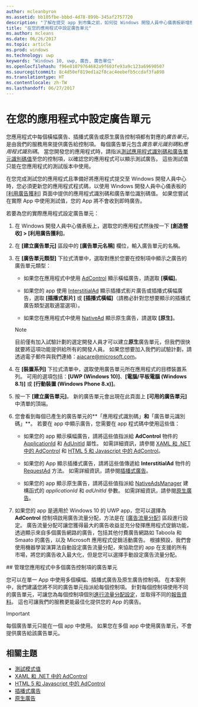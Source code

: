 ```yaml
---
author: mcleanbyron
ms.assetid: bb105fbe-bbbd-4d78-899b-345af2757720
description: "了解在提交 app 到市集之前，如何從 Windows 開發人員中心儀表板新增應用程式識別碼和廣告單元識別碼。"
title: "在您的應用程式中設定廣告單元"
ms.author: mcleans
ms.date: 06/26/2017
ms.topic: article
ms.prod: windows
ms.technology: uwp
keywords: "Windows 10, uwp, 廣告, 廣告單位"
ms.openlocfilehash: f96e81079764682a9f603fe93a9c123a69690507
ms.sourcegitcommit: 8c4d50ef819ed1a2f8cac4eebefb5ccdaf3fa898
ms.translationtype: HT
ms.contentlocale: zh-TW
ms.lasthandoff: 06/27/2017
---
```

# <a name="set-up-ad-units-in-your-app"></a>在您的應用程式中設定廣告單元

您應用程式中每個橫幅廣告、插播式廣告或原生廣告控制項都有對應的*廣告單元*，是由我們的服務用來提供廣告給控制項。 每個廣告單元包含*廣告單元識別碼*和*應用程式識別碼*。 當您開發您的應用程式時，請指派[測試應用程式識別碼和廣告單元識別碼值](test-mode-values.md)至您的控制項，以確認您的應用程式可以顯示測試廣告。 這些測試值只能在您應用程式的測試版本中使用。

在您完成測試您的應用程式且準備好將應用程式提交至 Windows 開發人員中心時，您必須更新您的應用程式程式碼，以使用 Windows 開發人員中心儀表板的 [\[利用廣告獲利\]](../publish/monetize-with-ads.md) 頁面中提供的應用程式識別碼和廣告單位識別碼值。 如果您嘗試在實際 App 中使用測試值，您的 App 將不會收到即時廣告。

若要為您的實際應用程式設定廣告單元：

1.  在 Windows 開發人員中心儀表板上，選取您的應用程式然後按一下 **\[創造營收\] > \[利用廣告獲利\]**。

2.  在 **\[建立廣告單元\]** 區段中的 **\[廣告單元名稱\]** 欄位，輸入廣告單元的名稱。

3. 在 **\[廣告單元類型\]** 下拉式清單中，選取對應於您要在控制項中顯示之廣告的廣告單元類型：

    -   如果您在應用程式中使用 [AdControl](https://msdn.microsoft.com/library/windows/apps/microsoft.advertising.winrt.ui.adcontrol.aspx) 顯示橫幅廣告，請選取 **\[橫幅\]**。

    -   如果您的 app 使用 [InterstitialAd](https://msdn.microsoft.com/library/windows/apps/microsoft.advertising.winrt.ui.interstitialad.aspx) 顯示插播式影片廣告或插播式橫幅廣告，選取 **\[插播式影片\]** 或 **\[插播式橫幅\]**（請務必針對您想要顯示的插播式廣告類型選取適當選項）。

    -   如果您在應用程式中使用 [NativeAd](https://msdn.microsoft.com/library/windows/apps/microsoft.advertising.winrt.ui.nativead.aspx) 顯示原生廣告，請選取 **\[原生\]**。
      > [!NOTE]
      > 目前僅有加入試驗計劃的選定開發人員才可以建立**原生**廣告單元，但我們很快就要將這項功能提供給所有的開發人員。 如果您想要加入我們的試驗計劃，請透過電子郵件與我們連絡：aiacare@microsoft.com。

4.  在 **\[裝置系列\]** 下拉式清單中，選取使用廣告單元所在應用程式的目標裝置系列。 可用的選項包括：**\[UWP (Windows 10)\]**、**\[電腦/平板電腦 (Windows 8.1)\]** 或 **\[行動裝置 (Windows Phone 8.x)\]**。

5.  按一下 **\[建立廣告單元\]**。 新的廣告單元會出現在此頁面上 **\[可用的廣告單元\]** 中清單的頂端。

6.  您會看到每個已產生的廣告單元的**「應用程式識別碼」**和**「廣告單元識別碼」**。 若要在 app 中顯示廣告，您需要在 app 程式碼中使用這些值：

    -   如果您的 app 顯示橫幅廣告，請將這些值指派給 **AdControl** 物件的 [ApplicationId](https://msdn.microsoft.com/library/windows/apps/microsoft.advertising.winrt.ui.adcontrol.applicationid.aspx) 和 [AdUnitId](https://msdn.microsoft.com/library/windows/apps/microsoft.advertising.winrt.ui.adcontrol.adunitid.aspx) 屬性。 如需詳細資訊，請參閱 [XAML 和 .NET 中的 AdControl](adcontrol-in-xaml-and--net.md) 和 [HTML 5 和 Javascript 中的 AdControl](adcontrol-in-html-5-and-javascript.md)。

    -   如果您的 App 顯示插播式廣告，請將這些值傳遞給 **InterstitialAd** 物件的 [RequestAd](https://msdn.microsoft.com/library/windows/apps/microsoft.advertising.winrt.ui.interstitialad.requestad.aspx) 方法。 如需詳細資訊，請參閱[插播式廣告](interstitial-ads.md)。

    -   如果您的 app 顯示原生廣告，請將這些值指派給 [NativeAdsManager](https://msdn.microsoft.com/library/windows/apps/microsoft.advertising.winrt.ui.nativeadsmanager.nativeadsmanager.aspx) 建構函式的 *applicationId* 和 *adUnitId* 參數。 如需詳細資訊，請參閱[原生廣告](../monetize/native-ads.md)。

7. 如果您的 app 是適用於 Windows 10 的 UWP app，您可以選擇為 **AdControl** 控制項啟用廣告流量分配，方法是在 [\[廣告流量分配\]](../publish/monetize-with-ads.md#mediation) 區段進行設定。 廣告流量分配可讓您獲得最大的廣告收益並充分發揮應用程式促銷功能，透過顯示來自多個廣告網路的廣告，包括其他付費廣告網路如 Taboola 和 Smaato 的廣告，以及 Microsoft 應用程式促銷活動廣告。 根據預設，我們會使用機器學習演算法自動設定廣告流量分配，來協助您的 app 在支援的所有市場，將您的廣告收入最大化，但是您可以選擇手動設定廣告流量分配。

<span id="manage" />
## <a name="manage-ad-units-for-multiple-ad-controls-in-your-app"></a>管理您應用程式中多個廣告控制項的廣告單元

您可以在單一 App 中使用多個橫幅、插播式廣告及原生廣告控制項。 在本案例中，我們建議您將不同的廣告單元指派給每個控制項。 針對每個控制項使用不同的廣告單元，可讓您為每個控制項個別[進行流量分配設定](../publish/monetize-with-ads.md#mediation)，並取得不同的[報告資料](../publish/advertising-performance-report.md)。 這也可讓我們的服務更能最佳化提供您的 App 的廣告。

> [!IMPORTANT]
> 每個廣告單元只能在一個 app 中使用。 如果您在多個 app 中使用廣告單元，不會提供廣告給該廣告單元。

## <a name="related-topics"></a>相關主題

* [測試模式值](test-mode-values.md)
* [XAML 和 .NET 中的 AdControl](adcontrol-in-xaml-and--net.md)
* [HTML 5 和 Javascript 中的 AdControl](adcontrol-in-html-5-and-javascript.md)
* [插播式廣告](interstitial-ads.md)
* [原生廣告](../monetize/native-ads.md)


 

 
